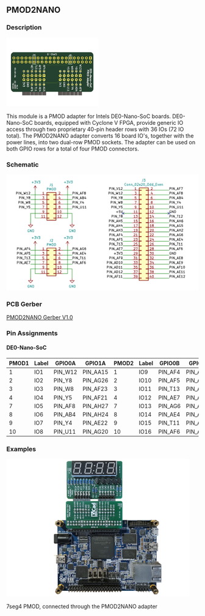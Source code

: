 ## PMOD2NANO

### Description

<img src="images/pmod2nano-top.jpg" width="240px">

This module is a PMOD adapter for Intels DE0-Nano-SoC boards. DE0-Nano-SoC boards, equipped with Cyclone V FPGA, provide generic IO access through two proprietary 40-pin header rows with 36 IOs (72 IO total). The PMOD2NANO adapter converts 16 board IO's, together with the power lines, into two dual-row PMOD sockets. The adapter can be used on both GPIO rows for a total of four PMOD connectors.

### Schematic

[![PMOD2NANO PMOD Schematics](images/pmod2nano-schema.png)](images/pmod2nano-schema.png)

### PCB Gerber

[PMOD2NANO Gerber V1.0](20200112-pmod2nano-gerber-v10.zip)

### Pin Assignments

#### DE0-Nano-SoC

PMOD1|  Label | GPIO0A | GPIO1A | PMOD2|  Label | GPIO0B | GPIO1B
-----|--------|--------|--------|------|--------|--------|--------
1    |  IO1   | PIN_W12|PIN_AA15| 1    |  IO9   | PIN_AF4| PIN_AH23
2    |  IO2   | PIN_Y8 |PIN_AG26| 2    |  IO10  | PIN_AF5| PIN_AE19
3    |  IO3   | PIN_W8 |PIN_AF23| 3    |  IO11  | PIN_T13| PIN_AD19
4    |  IO4   | PIN_Y5 |PIN_AF21| 4    |  IO12  | PIN_AE7| PIN_AE24
7    |  IO5   | PIN_AF8|PIN_AH27| 7    |  IO13  | PIN_AG6| PIN_AG23
8    |  IO6   | PIN_AB4|PIN_AH24| 8    |  IO14  | PIN_AE4| PIN_AF18
9    |  IO7   | PIN_Y4 |PIN_AE22| 9    |  IO15  | PIN_T11| PIN_AE20
10   |  IO8   | PIN_U11|PIN_AG20| 10   |  IO16  | PIN_AF6| PIN_AD20

### Examples

<img src="images/pmod2nano-7seg4-top.jpg" width="480px">

7seg4 PMOD, connected through the PMOD2NANO adapter
